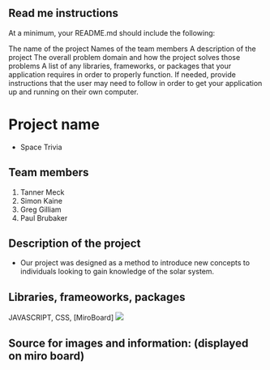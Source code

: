## Read me instructions

At a minimum, your README.md should include the following:

The name of the project
Names of the team members
A description of the project
The overall problem domain and how the project solves those problems
A list of any libraries, frameworks, or packages that your application requires in order to properly function. If needed, provide instructions that the user may need to follow in order to get your application up and running on their own computer.


# Project name
* Space Trivia

## Team members 

1. Tanner Meck
1. Simon Kaine
1. Greg Gilliam
1. Paul Brubaker

## Description of the project
* Our project was designed as a method to introduce new concepts to individuals looking to gain knowledge of the solar system.

## Libraries, frameoworks, packages

JAVASCRIPT, CSS, 
[MiroBoard] <img src="../assets/miro-board.png">

## Source for images and information: (displayed on miro board)

